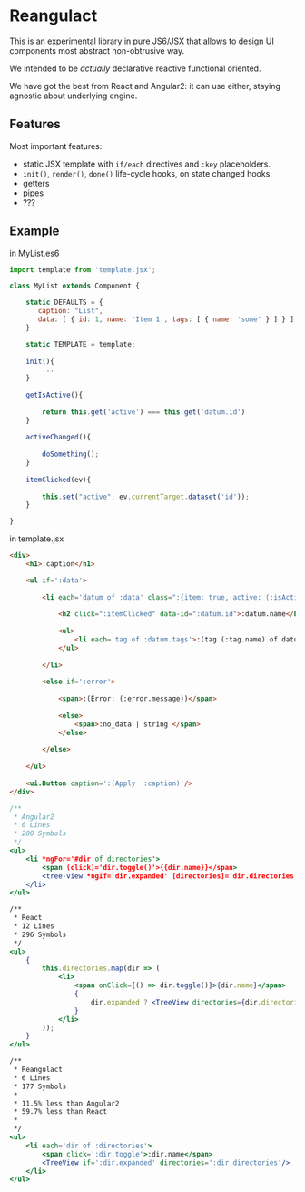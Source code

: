 # Reangulact

This is an experimental library in pure JS6/JSX that allows to design UI components most abstract non-obtrusive way.

We intended to be _actually_ declarative reactive functional oriented.

We have got the best from React and Angular2: it can use either, staying agnostic about underlying engine.

## Features

Most important features:
 - static JSX template with `if/each` directives and `:key` placeholders.
 - `init()`, `render()`, `done()` life-cycle hooks, on state changed hooks.
 - getters
 - pipes
 - ???

## Example 

in MyList.es6

```javascript
import template from 'template.jsx';

class MyList extends Component {

    static DEFAULTS = {
       caption: "List",
       data: [ { id: 1, name: 'Item 1', tags: [ { name: 'some' } ] } ]
    }

    static TEMPLATE = template;
    
    init(){
        ...
    }
    
    getIsActive(){
    
        return this.get('active') === this.get('datum.id')
    }
    
    activeChanged(){
    
        doSomething();
    }
    
    itemClicked(ev){
    
        this.set("active", ev.currentTarget.dataset('id'));
    }

}

```

in template.jsx

```html
<div>
    <h1>:caption</h1>

    <ul if=':data'>
    
        <li each='datum of :data' class=":{item: true, active: (:isActive)}">
        
            <h2 click=":itemClicked" data-id=":datum.id">:datum.name</h2>
            
            <ul>
                <li each='tag of :datum.tags'>:(tag (:tag.name) of datum (:datum.name))</li>
            </ul>
            
        </li>
        
        <else if=':error'>
        
            <span>:(Error: (:error.message))</span>
            
            <else>
                <span>:no_data | string </span>
            </else>
            
        </else>
        
    </ul>
    
    <ui.Button caption=':(Apply  :caption)'/>
</div>
```
```jsx
/**
 * Angular2
 * 6 Lines
 * 200 Symbols
 */
<ul>
    <li *ngFor='#dir of directories'>
        <span (click)='dir.toggle()'>{{dir.name}}</span>
        <tree-view *ngIf='dir.expanded' [directories]='dir.directories'></tree-view>
    </li>
</ul>

/**
 * React
 * 12 Lines
 * 296 Symbols
 */
<ul>
    {
        this.directories.map(dir => (
            <li>
                <span onClick={() => dir.toggle()}>{dir.name}</span>
                {
                    dir.expanded ? <TreeView directories={dir.directories}/> : null
                }
            </li>
        ));
    }
</ul>

/**
 * Reangulact
 * 6 Lines
 * 177 Symbols
 *
 * 11.5% less than Angular2
 * 59.7% less than React
 *
 */
<ul>
    <li each='dir of :directories'>
        <span click=':dir.toggle'>:dir.name</span>
        <TreeView if=':dir.expanded' directories=':dir.directories'/>
    </li>
</ul>
```
